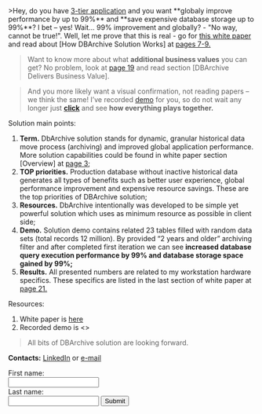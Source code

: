 <meta name="referrer" content="origin">
>Hey, do you have <a href="https://en.wikipedia.org/wiki/Multitier_architecture#Three-tier_architecture" target="_blank">3-tier application</a> and you want **globaly improve performance by up to 99%** and **save expensive database storage up to 99%**? I bet – yes! Wait... 99% improvement and globally? - "No way, cannot be true!". Well, let me prove that this is real - go for <a href="DbArchive.pdf" target="_blank">this white paper</a> and read about [How DBArchive Solution Works] at <a href="DbArchive.pdf" target="_blank">pages 7-9.</a>

>Want to know more about what **additional business values** you can get? No problem, look at <a href="DbArchive.pdf" target="_blank">page 19</a> and read section [DBArchive Delivers Business Value].

>And you more likely want a visual confirmation, not reading papers – we think the same! I’ve recorded <a href="DbArchive.pdf" target="_blank">demo</a> for you, so do not wait any longer just <a href="DbArchive.pdf" target="_blank">**click**</a> and see **how everything plays together.**

Solution main points:
1. **Term.** DbArchive solution stands for dynamic, granular historical data move process (archiving) and improved global application performance. More solution capabilities could be found in white paper section [Overview] at <a href="DbArchive.pdf" target="_blank">page 3</a>;
2. **TOP priorities.** Production database without inactive historical data generates all types of benefits such as better user experience, global performance improvement and expensive resource savings. These are the top priorities of DBArchive solution;
3. **Resources.** DbArchive intentionally was developed to be simple yet powerful solution which uses as minimum resource as possible in client side;
4. **Demo.** Solution demo contains related 23 tables filled with random data sets (total records 12 million). By provided “2 years and older” archiving filter and after completed first iteration we can see **increased database query execution performance by 99% and database storage space gained by 99%;**
5. **Results.** All presented numbers are related to my workstation hardware specifics. These specifics are listed in the last section of white paper at <a href="DbArchive.pdf" target="_blank">page 21.</a>

Resources:
1. White paper is <a href="DbArchive.pdf" target="_blank">here</a>
2. Recorded demo is <<here>>

> All bits of DBArchive solution are looking forward.

**Contacts:** <a href="https://www.linkedin.com/in/tomasmalukas" target="_blank">LinkedIn</a> or <a href="mailto:tomas.malukas.work@gmail.com?Subject=DBArchive" target="_top">e-mail</a>


<form name="gform" id="gform" enctype="text/plain" action="https://docs.google.com/forms/d/e/1FAIpQLSdxFXptkRN-XmTMZH__Aafl7SSDO_BxzC1WGNxxmeP5x0kRig/viewform?entry.1021670594=Your+Naser+alsdkfj&entry.202572800=Last+Name+alsdkfja+sldfj" target="hidden_iframe" onsubmit="submitted=true;">
  First name:<br>
  <input type="text" name="entry.1021670594" id="entry.1021670594"><br>
  Last name:<br>
  <input type="text" name="entry.20257280" id="entry.20257280">
  <input type="submit" value="Submit">
</form>

<iframe name="hidden_iframe" id="hidden_iframe" style="display:none;" onload="if(submitted) {}"></iframe>

